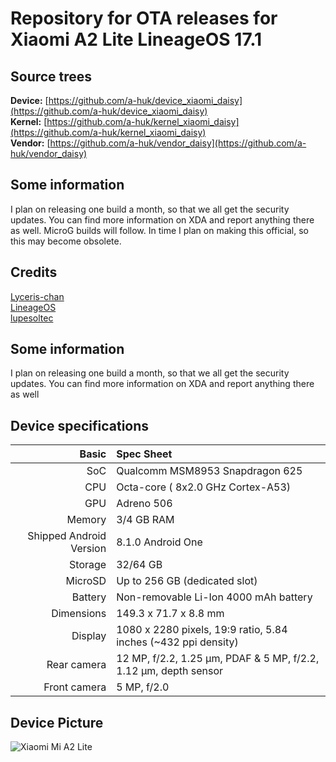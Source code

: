 ﻿# Repository for OTA releases for Xiaomi A2 Lite LineageOS 17.1

## Source trees
**Device:** [https://github.com/a-huk/device_xiaomi_daisy](https://github.com/a-huk/device_xiaomi_daisy)  
**Kernel:** [https://github.com/a-huk/kernel_xiaomi_daisy](https://github.com/a-huk/kernel_xiaomi_daisy)  
**Vendor:** [https://github.com/a-huk/vendor_daisy](https://github.com/a-huk/vendor_daisy)  

## Some information
I plan on releasing one build a month, so that we all get the security updates. You can find more information on XDA and report anything there as well. MicroG builds will follow. In time I plan on making this official, so this may become obsolete.

## Credits
[Lyceris-chan](https://github.com/Lyceris-chan)  
[LineageOS](https://github.com/LineageOS)  
[lupesoltec](https://github.com/lupesoltec)  

## Some information
I plan on releasing one build a month, so that we all get the security updates. You can find more information on XDA and report anything there as well


## Device specifications
 
  Basic   | Spec Sheet
 -------:|:-------------------------
 SoC     | Qualcomm MSM8953 Snapdragon 625
 CPU     | Octa-core ( 8x2.0 GHz Cortex-A53)
 GPU     | Adreno 506
 Memory  | 3/4 GB RAM
 Shipped Android Version | 8.1.0 Android One
 Storage | 32/64 GB
 MicroSD | Up to 256 GB (dedicated slot)
 Battery | Non-removable Li-Ion 4000 mAh battery
 Dimensions | 149.3 x 71.7 x 8.8 mm
 Display | 1080 x 2280 pixels, 19:9 ratio, 5.84 inches (~432 ppi density)
 Rear camera  | 12 MP, f/2.2, 1.25 μm, PDAF & 5 MP, f/2.2, 1.12 μm, depth sensor
 Front camera  | 5 MP, f/2.0
 
## Device Picture
 
  ![Xiaomi Mi A2 Lite](https://i01.appmifile.com/webfile/globalimg/products/pc/D1S/black_phone.png "Xiaomi Mi A2 Lite in black")

